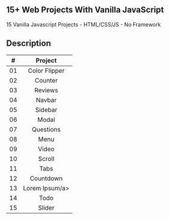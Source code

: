 ## 15+ Web Projects With Vanilla JavaScript

15 Vanilla Javascript Projects - HTML/CSS/JS - No Framework

## Description

<table>
<thead>
<tr>
<th align="center">#</th>
<th align="center">Project</th>
</tr>
</thead>
<tbody>
<tr>
<td align="center">01</td>
<td align="center">Color Flipper</a></td>
</tr>
<tr>
<td align="center">02</td>
<td align="center">Counter</a></td>
</tr>
<tr>
<td align="center">03</td>
<td align="center">Reviews</a></td>
</tr>
<tr>
<td align="center">04</td>
<td align="center">Navbar</a></td>
</tr>
<tr>
<td align="center">05</td>
<td align="center">Sidebar</a></td>
</tr>
<tr>
<td align="center">06</td>
<td align="center">Modal</a></td>
</tr>
<tr>
<td align="center">07</td>
<td align="center">Questions</a></td>
</tr>
<tr>
<td align="center">08</td>
<td align="center">Menu</a></td>
</tr>
<tr>
<td align="center">09</td>
<td align="center">Video</a></td>
</tr>
<tr>
<td align="center">10</td>
<td align="center">Scroll</a></td>
</tr>
<tr>
<td align="center">11</td>
<td align="center">Tabs</a></td>
</tr>
<tr>
<td align="center">12</td>
<td align="center">Countdown</a></td>
</tr>
<tr>
<td align="center">13</td>
<td align="center">Lorem Ipsum/a></td>
</tr>
<td align="center">14</td>
<td align="center">Todo</a></td>
</tr>
<td align="center">15</td>
<td align="center">Slider</a></td>
</tr>
</tbody>
</table>
